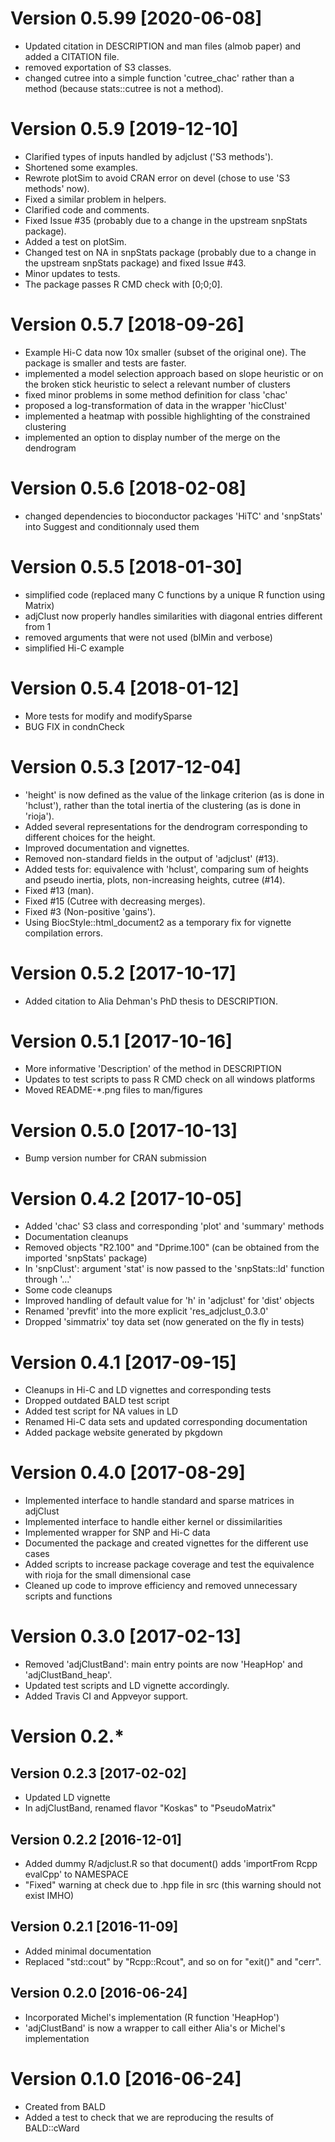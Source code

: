 # Version 0.5.99 [2020-06-08]

* Updated citation in DESCRIPTION and man files (almob paper) and added a CITATION file.
* removed exportation of S3 classes.
* changed cutree into a simple function 'cutree_chac' rather than a method (because stats::cutree is not a method).

# Version 0.5.9 [2019-12-10]

* Clarified types of inputs handled by adjclust ('S3 methods').
* Shortened some examples.
* Rewrote plotSim to avoid CRAN error on devel (chose to use 'S3 methods' now).
* Fixed a similar problem in helpers.
* Clarified code and comments.
* Fixed Issue #35 (probably due to a change in the upstream snpStats package).
* Added a test on plotSim.
* Changed test on NA in snpStats package (probably due to a change in the upstream snpStats package) and fixed Issue #43.
* Minor updates to tests.
* The package passes R CMD check with [0;0;0].

# Version 0.5.7 [2018-09-26]

* Example Hi-C data now 10x smaller (subset of the original one). The package 
is smaller and tests are faster.
* implemented a model selection approach based on slope heuristic or on the 
broken stick heuristic to select a relevant number of clusters
* fixed minor problems in some method definition for class 'chac'
* proposed a log-transformation of data in the wrapper 'hicClust'
* implemented a heatmap with possible highlighting of the constrained 
clustering
* implemented an option to display number of the merge on the dendrogram

# Version 0.5.6 [2018-02-08]

* changed dependencies to bioconductor packages 'HiTC' and 'snpStats' into 
Suggest and conditionnaly used them

# Version 0.5.5 [2018-01-30]

* simplified code (replaced many C functions by a unique R function using 
Matrix)
* adjClust now properly handles similarities with diagonal entries different 
from 1
* removed arguments that were not used (blMin and verbose)
* simplified Hi-C example

# Version 0.5.4 [2018-01-12]

* More tests for modify and modifySparse 
* BUG FIX in condnCheck

# Version 0.5.3 [2017-12-04]

* 'height' is now defined as the value of the linkage criterion (as is done in
'hclust'), rather than the total inertia of the clustering (as is done in
'rioja').
* Added several representations for the dendrogram corresponding to different
choices for the height.
* Improved documentation and vignettes.
* Removed non-standard fields in the output of 'adjclust' (#13).
* Added tests for: equivalence with 'hclust',  comparing sum of heights and 
   pseudo inertia, plots, non-increasing heights, cutree (#14).
* Fixed #13 (man).
* Fixed #15 (Cutree with decreasing merges).
* Fixed #3 (Non-positive 'gains').
* Using BiocStyle::html_document2 as a temporary fix for vignette 
  compilation errors.

# Version 0.5.2 [2017-10-17]

* Added citation to Alia Dehman's PhD thesis to DESCRIPTION.

# Version 0.5.1 [2017-10-16]

* More informative 'Description' of the method in DESCRIPTION
* Updates to test scripts to pass R CMD check on all windows platforms
* Moved README-*.png files to man/figures

# Version 0.5.0 [2017-10-13]

* Bump version number for CRAN submission

# Version 0.4.2 [2017-10-05]

* Added 'chac' S3 class and corresponding 'plot' and 'summary' methods
* Documentation cleanups
* Removed objects "R2.100" and "Dprime.100" (can be obtained from the 
  imported 'snpStats' package)
* In 'snpClust': argument 'stat' is now passed to the 'snpStats::ld' function 
  through '...'
* Some code cleanups
* Improved handling of default value for 'h' in 'adjclust' for 'dist' objects
* Renamed 'prevfit' into the more explicit 'res_adjclust_0.3.0'
* Dropped 'simmatrix' toy data set (now generated on the fly in tests)

# Version 0.4.1 [2017-09-15]

* Cleanups in Hi-C and LD vignettes and corresponding tests
* Dropped outdated BALD test script
* Added test script for NA values in LD
* Renamed Hi-C data sets and updated corresponding documentation
* Added package website generated by pkgdown

# Version 0.4.0 [2017-08-29]

* Implemented interface to handle standard and sparse matrices in adjClust
* Implemented interface to handle either kernel or dissimilarities
* Implemented wrapper for SNP and Hi-C data
* Documented the package and created vignettes for the different use cases
* Added scripts to increase package coverage and test the equivalence with 
  rioja for the small dimensional case
* Cleaned up code to improve efficiency and removed unnecessary scripts and functions

# Version 0.3.0 [2017-02-13]

* Removed 'adjClustBand': main entry points are now 'HeapHop' and 'adjClustBand_heap'.
* Updated test scripts and LD vignette accordingly.
* Added Travis CI and Appveyor support.

# Version 0.2.*

## Version 0.2.3 [2017-02-02]

* Updated LD vignette
* In adjClustBand, renamed flavor "Koskas" to "PseudoMatrix"

## Version 0.2.2 [2016-12-01]

* Added dummy R/adjclust.R so that document() adds 'importFrom Rcpp evalCpp' to NAMESPACE
* "Fixed" warning at check due to .hpp file in src (this warning should not exist IMHO)

## Version 0.2.1 [2016-11-09]

* Added minimal documentation
* Replaced "std::cout" by "Rcpp::Rcout", and so on for "exit()" and "cerr".

## Version 0.2.0 [2016-06-24]

* Incorporated Michel's implementation (R function 'HeapHop')
* 'adjClustBand' is now a wrapper to call either Alia's or Michel's
  implementation

# Version 0.1.0 [2016-06-24]

* Created from BALD
* Added a test to check that we are reproducing the results of BALD::cWard